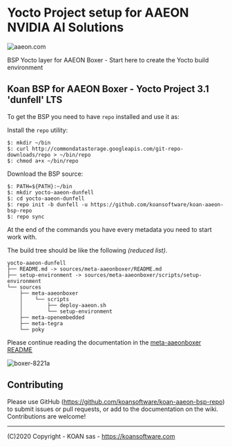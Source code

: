 # Yocto Project setup for AAEON NVIDIA AI Solutions

![aaeon.com](https://www.aaeon.com/emgz/client_logo.png)

BSP Yocto layer for AAEON Boxer - Start here to create the Yocto build environment 

Koan BSP for AAEON Boxer - Yocto Project 3.1 'dunfell' LTS
------------

To get the BSP you need to have `repo` installed and use it as:

Install the `repo` utility:

```
$: mkdir ~/bin
$: curl http://commondatastorage.googleapis.com/git-repo-downloads/repo > ~/bin/repo
$: chmod a+x ~/bin/repo
```

Download the BSP source:

```
$: PATH=${PATH}:~/bin
$: mkdir yocto-aaeon-dunfell
$: cd yocto-aaeon-dunfell
$: repo init -b dunfell -u https://github.com/koansoftware/koan-aaeon-bsp-repo
$: repo sync
```

At the end of the commands you have every metadata you need to start work with.

The build tree should be like the following _(reduced list)_.

```
yocto-aaeon-dunfell
├── README.md -> sources/meta-aaeonboxer/README.md
├── setup-environment -> sources/meta-aaeonboxer/scripts/setup-environment
└── sources
    ├── meta-aaeonboxer
    │    └── scripts
    │        ├── deploy-aaeon.sh
    │        └── setup-environment
    ├── meta-openembedded
    ├── meta-tegra
    └── poky
```

Please continue reading the documentation in the [meta-aaeonboxer README](https://github.com/koansoftware/meta-aaeonboxer)

![boxer-8221a](https://eshop.aaeon.com/media/catalog/product/cache/image/800x800/e9c3970ab036de70892d86c6d221abfe/b/o/boxer-8221ai_3d_front_600x600.jpg)


Contributing
-------
Please use GitHub (https://github.com/koansoftware/koan-aaeon-bsp-repo) to submit issues or pull requests, or add to the documentation on the wiki. Contributions are welcome!

------

(C)2020 Copyright - KOAN sas - <https://koansoftware.com>
